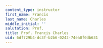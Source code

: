 ```yaml
---
content_type: instructor
first_name: Francis
last_name: Charles
middle_initial: ''
salutation: Prof.
title: Prof. Francis Charles
uid: 6df729b4-dc3f-b2b6-0242-74ea0f0db631
---
```

